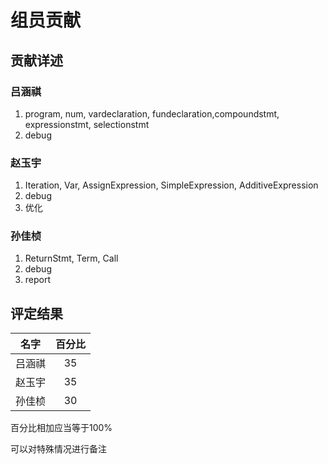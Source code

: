 # 组员贡献

## 贡献详述

### 吕涵祺

1. program, num, vardeclaration, fundeclaration,compoundstmt, expressionstmt, selectionstmt
2. debug

### 赵玉宇

1. Iteration, Var, AssignExpression, SimpleExpression, AdditiveExpression
2. debug
3. 优化

### 孙佳桢

1. ReturnStmt, Term, Call
2. debug
3. report

## 评定结果

|  名字  | 百分比 |
| :----: | :----: |
| 吕涵祺 |   35   |
| 赵玉宇 |   35   |
| 孙佳桢 |   30   |

百分比相加应当等于100%

可以对特殊情况进行备注
